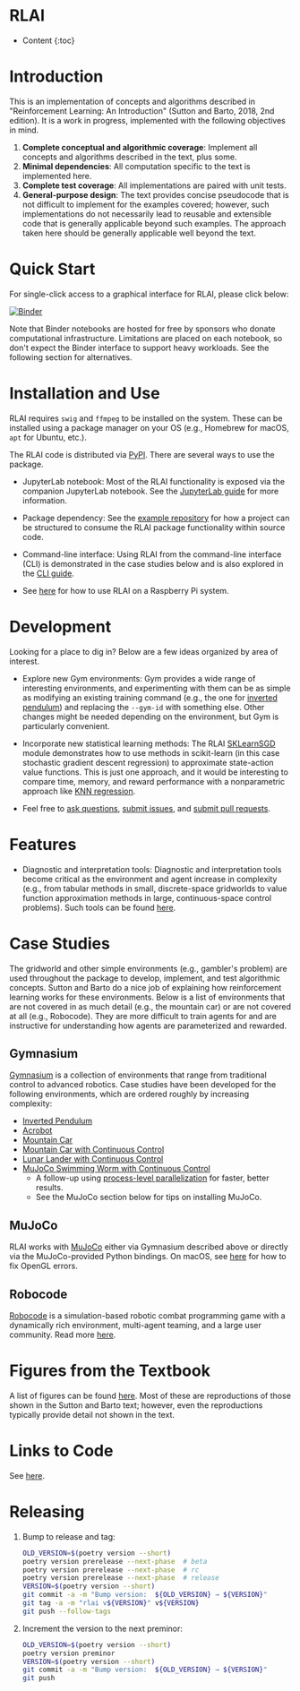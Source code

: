 # RLAI
* Content
{:toc}
  
# Introduction
This is an implementation of concepts and algorithms described in "Reinforcement Learning: An Introduction" (Sutton
and Barto, 2018, 2nd edition). It is a work in progress, implemented with the following objectives in mind.

1. **Complete conceptual and algorithmic coverage**:  Implement all concepts and algorithms described in the text, plus 
some.
2. **Minimal dependencies**:  All computation specific to the text is implemented here.
3. **Complete test coverage**:  All implementations are paired with unit tests.
4. **General-purpose design**:  The text provides concise pseudocode that is not difficult to implement for the
examples covered; however, such implementations do not necessarily lead to reusable and extensible code that is 
generally applicable beyond such examples. The approach taken here should be generally applicable well beyond the text.
   
# Quick Start
For single-click access to a graphical interface for RLAI, please click below:

[![Binder](https://mybinder.org/badge_logo.svg)](https://mybinder.org/v2/gh/MatthewGerber/rlai/HEAD?urlpath=lab/tree/jupyter/trainer.ipynb)

Note that Binder notebooks are hosted for free by sponsors who donate computational infrastructure. Limitations are 
placed on each notebook, so don't expect the Binder interface to support heavy workloads. See the following section for
alternatives.

# Installation and Use

RLAI requires `swig` and `ffmpeg` to be installed on the system. These can be installed using a package manager on your
OS (e.g., Homebrew for macOS, `apt` for Ubuntu, etc.).

The RLAI code is distributed via [PyPI](https://pypi.org/project/rlai/). There are several ways to use the package.

* JupyterLab notebook:  Most of the RLAI functionality is exposed via the companion JupyterLab notebook. See the 
  [JupyterLab guide](jupyterlab_guide.md) for more information.  

* Package dependency:  See the [example repository](https://github.com/MatthewGerber/rlai-dependency-example) for how a 
  project can be structured to consume the RLAI package functionality within source code.
  
* Command-line interface:  Using RLAI from the command-line interface (CLI) is demonstrated in the case studies below 
  and is also explored in the [CLI guide](cli_guide.md).

* See [here](raspberry_pi.md) for how to use RLAI on a Raspberry Pi system. 

# Development

Looking for a place to dig in? Below are a few ideas organized by area of interest.

* Explore new Gym environments:  Gym provides a wide range of interesting environments, and
  experimenting with them can be as simple as modifying an existing training command (e.g., the one for
  [inverted pendulum](case_studies/inverted_pendulum.md)) and replacing the 
  `--gym-id` with something else. Other changes might be needed depending on the environment, but Gym is particularly
  convenient.

* Incorporate new statistical learning methods:  The RLAI 
  [SKLearnSGD](https://github.com/MatthewGerber/rlai/blob/master/src/rlai/value_estimation/function_approximation/models/sklearn.py)
  module demonstrates how to use methods in scikit-learn (in this case stochastic gradient descent regression) to 
  approximate state-action value functions. This is just one approach, and it would be interesting to compare time, 
  memory, and reward performance with a nonparametric approach like 
  [KNN regression](https://scikit-learn.org/stable/modules/generated/sklearn.neighbors.KNeighborsRegressor.html).
  
* Feel free to [ask questions](https://github.com/MatthewGerber/rlai/discussions), 
  [submit issues](https://github.com/MatthewGerber/rlai/issues), and 
  [submit pull requests](https://github.com/MatthewGerber/rlai/pulls).
  
# Features
* Diagnostic and interpretation tools:  Diagnostic and interpretation tools become critical as the environment and agent 
  increase in complexity (e.g., from tabular methods in small, discrete-space gridworlds to value function approximation 
  methods in large, continuous-space control problems). Such tools can be found 
  [here](model_diagnostics_and_interpretation.md).

# Case Studies
The gridworld and other simple environments (e.g., gambler's problem) are used throughout the package to develop, 
implement, and test algorithmic concepts. Sutton and Barto do a nice job of explaining how reinforcement learning works
for these environments. Below is a list of environments that are not covered in as much detail (e.g., the mountain car)
or are not covered at all (e.g., Robocode). They are more difficult to train agents for and are instructive for 
understanding how agents are parameterized and rewarded.

## Gymnasium
[Gymnasium](https://gymnasium.farama.org) is a collection of environments that range from traditional control to 
advanced robotics. Case studies have been developed for the following environments, which are ordered roughly by 
increasing complexity:

* [Inverted Pendulum](case_studies/inverted_pendulum.md)
* [Acrobot](case_studies/acrobot.md)
* [Mountain Car](case_studies/mountain_car.md)
* [Mountain Car with Continuous Control](case_studies/mountain_car_continuous.md)
* [Lunar Lander with Continuous Control](case_studies/lunar_lander_continuous.md)
* [MuJoCo Swimming Worm with Continuous Control](case_studies/mujoco_swimming_worm.md) 
  * A follow-up using [process-level parallelization](case_studies/mujoco_swimming_worm_pooled.md) for faster, better 
    results.
  * See the MuJoCo section below for tips on installing MuJoCo.

## MuJoCo
RLAI works with [MuJoCo](https://mujoco.org/) either via Gymnasium described above or directly via the 
MuJoCo-provided Python bindings. On macOS, see [here](https://stackoverflow.com/questions/63475461/unable-to-import-opengl-gl-in-python-on-macos)
for how to fix OpenGL errors.

## Robocode
[Robocode](https://github.com/robo-code/robocode) is a simulation-based robotic combat programming game with a 
dynamically rich environment, multi-agent teaming, and a large user community. Read more 
[here](case_studies/robocode.md).
   
# Figures from the Textbook
A list of figures can be found [here](https://github.com/MatthewGerber/rlai/tree/master/src/rlai/figures). Most of these 
are reproductions of those shown in the Sutton and Barto text; however, even the reproductions typically provide detail 
not shown in the text.

# Links to Code

See [here](links_to_code.md).

# Releasing
1. Bump to release and tag:
   ```bash
   OLD_VERSION=$(poetry version --short)
   poetry version prerelease --next-phase  # beta
   poetry version prerelease --next-phase  # rc
   poetry version prerelease --next-phase  # release
   VERSION=$(poetry version --short)
   git commit -a -m "Bump version:  ${OLD_VERSION} → ${VERSION}"
   git tag -a -m "rlai v${VERSION}" v${VERSION}
   git push --follow-tags
   ```
2. Increment the version to the next preminor:
   ```bash
   OLD_VERSION=$(poetry version --short)
   poetry version preminor
   VERSION=$(poetry version --short)
   git commit -a -m "Bump version:  ${OLD_VERSION} → ${VERSION}"
   git push
   ```